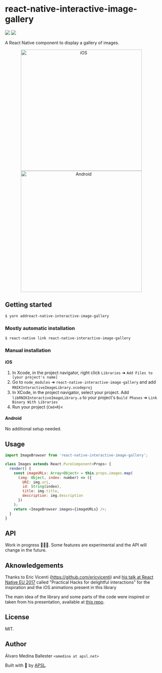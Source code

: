 # react-native-interactive-image-gallery

<p>
<img src="https://img.shields.io/npm/dm/react-native-interactive-image-gallery.svg" />
<img src="https://img.shields.io/npm/dt/react-native-interactive-image-gallery.svg" />
</p>

A React Native component to display a gallery of images.

<p align="center">
<img src="https://raw.githubusercontent.com/wiki/InterfaceKit/react-native-interactive-image-gallery/ios.gif" alt="iOS" width="400" />
<img src="https://raw.githubusercontent.com/wiki/InterfaceKit/react-native-interactive-image-gallery/android.gif" alt="Android" width="400" />
</p>

## Getting started

`$ yarn addreact-native-interactive-image-gallery`

### Mostly automatic installation

`$ react-native link react-native-interactive-image-gallery`

### Manual installation

#### iOS

1. In Xcode, in the project navigator, right click `Libraries` ➜ `Add Files to
   [your project's name]`
2. Go to `node_modules` ➜ `react-native-interactive-image-gallery` and add
   `RNIKInteractiveImageLibrary.xcodeproj`
3. In XCode, in the project navigator, select your project. Add
   `libRNIKInteractiveImageLibrary.a` to your project's `Build Phases` ➜ `Link
   Binary With Libraries`
4. Run your project (`Cmd+R`)<

#### Android

No additional setup needed.

## Usage

```javascript
import ImageBrowser from 'react-native-interactive-image-gallery';

class Images extends React.PureComponent<Props> {
  render() {
    const imageURLs: Array<Object> = this.props.images.map(
      (img: Object, index: number) => ({
        URI: img.uri,
        id: String(index),
        title: img.title,
        description: img.description
      })
    );
    return <ImageBrowser images={imageURLs} />;
  }
}
```

## API

Work in progress 🚧👷🏻. Some features are experimental and the API will change in
the future.

## Aknowledgements

Thanks to Eric Vicenti (https://github.com/ericvicenti) and
[his talk at React Native EU 2017](https://www.youtube.com/watch?v=7emqc7yf-Zg)
called "Practical Hacks for delightful interactions" for the inspiration and the
iOS animations present in this library

The main idea of the library and some parts of the code were inspired or taken
from his presentation, available at
[this repo](https://github.com/ericvicenti/react-native-eu-2017).

## License

MIT.

## Author

Álvaro Medina Ballester `<amedina at apsl.net>`

Built with 💛 by [APSL](https://github.com/apsl).
